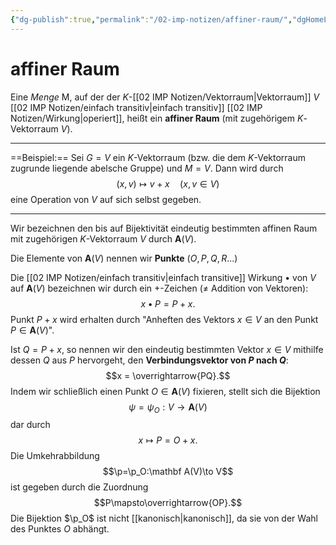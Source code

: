 ```yaml
---
{"dg-publish":true,"permalink":"/02-imp-notizen/affiner-raum/","dgHomeLink":true,"dgPassFrontmatter":false}
---
```


# affiner Raum
Eine _Menge_ M, auf der der $K$-[[02 IMP Notizen/Vektorraum|Vektorraum]] $V$ [[02 IMP Notizen/einfach transitiv|einfach transitiv]] [[02 IMP Notizen/Wirkung|operiert]], heißt ein **affiner Raum** (mit zugehörigem $K$-Vektorraum $V$). 
___
==Beispiel:== Sei $G=V$ ein $K$-Vektorraum (bzw. die dem $K$-Vektorraum zugrunde liegende abelsche Gruppe) und $M=V$. Dann wird durch
$$
(x, v) \mapsto v+x\quad(x, v \in V)
$$
eine Operation von $V$ auf sich selbst gegeben.
___
Wir bezeichnen den bis auf Bijektivität eindeutig bestimmten affinen Raum mit zugehörigen $K$-Vektorraum $V$ durch $\mathbf{A}(V)$. 

Die Elemente von $\mathbf{A}(V)$ nennen wir **Punkte** ($O,P,Q,R...$)

Die [[02 IMP Notizen/einfach transitiv|einfach transitive]] Wirkung $\bullet$ von $V$ auf $\mathbf{A}(V)$ bezeichnen wir durch ein $+$-Zeichen ($\neq$ Addition von Vektoren): $$x\bullet P= P+x.$$ Punkt $P+x$ wird erhalten durch "Anheften des Vektors $x\in V$ an den Punkt $P\in\mathbf{A}(V)$". 

Ist $Q=P+x$, so nennen wir den eindeutig bestimmten Vektor $x\in V$ mithilfe dessen $Q$ aus $P$ hervorgeht, den **Verbindungsvektor von $P$ nach $Q$**: $$x = \overrightarrow{PQ}.$$
Indem wir schließlich einen Punkt $O\in\mathbf{A}(V)$ fixieren, stellt sich die Bijektion $$\psi=\psi_O:V\to\mathbf A(V)$$ dar durch $$x\mapsto P=O+x.$$
Die Umkehrabbildung $$\p=\p_O:\mathbf A(V)\to V$$ ist gegeben durch die Zuordnung $$P\mapsto\overrightarrow{OP}.$$
Die Bijektion $\p_O$ ist nicht [[kanonisch|kanonisch]], da sie von der Wahl des Punktes $O$ abhängt. 